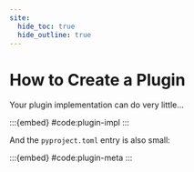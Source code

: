 ```yaml
---
site:
  hide_toc: true
  hide_outline: true
---
```


# How to Create a Plugin

Your plugin implementation can do very little...

:::{embed} #code:plugin-impl
:::

And the `pyproject.toml` entry is also small:

:::{embed} #code:plugin-meta
:::
